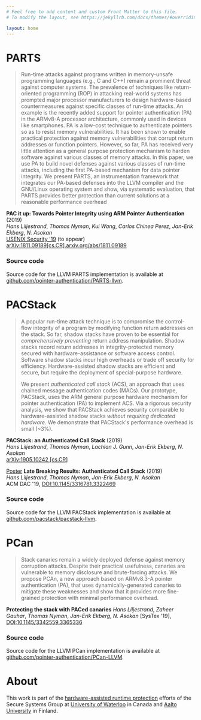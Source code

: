 ```yaml
---
# Feel free to add content and custom Front Matter to this file.
# To modify the layout, see https://jekyllrb.com/docs/themes/#overriding-theme-defaults

layout: home
---
```


# PARTS

> Run-time attacks against programs written in memory-unsafe programming languages (e.g., C and C++) remain a prominent threat against computer systems. The prevalence of techniques like return-oriented programming (ROP) in attacking real-world systems has prompted major processor manufacturers to design hardware-based countermeasures against specific classes of run-time attacks. An example is the recently added support for pointer authentication (PA) in the ARMv8-A processor architecture, commonly used in devices like smartphones. PA is a low-cost technique to authenticate pointers so as to resist memory vulnerabilities. It has been shown to enable practical protection against memory vulnerabilities that corrupt return addresses or function pointers. However, so far, PA has received very little attention as a general purpose protection mechanism to harden software against various classes of memory attacks. In this paper, we use PA to build novel defenses against various classes of run-time attacks, including the first PA-based mechanism for data pointer integrity. We present PARTS, an instrumentation framework that integrates our PA-based defenses into the LLVM compiler and the GNU/Linux operating system and show, via systematic evaluation, that PARTS provides better protection than current solutions at a reasonable performance overhead 

**PAC  it  up:  Towards  Pointer  Integrity  using ARM Pointer Authentication** (2019)  
*Hans Liljestrand*,
*Thomas Nyman*,
*Kui Wang*,
*Carlos Chinea Perez*,
*Jan-Erik Ekberg*,
*N. Asokan*  
[USENIX Security '19](https://www.usenix.org/conference/usenixsecurity19/presentation/liljestrand) (to appear)   
[arXiv:1811.09189\[cs.CR\].arxiv.org/abs/1811.09189](https://arxiv.org/abs/1811.09189)

### Source code

Source code for the LLVM PARTS implementation is available at
[github.com/pointer-authentication/PARTS-llvm](https://github.com/pointer-authentication/PARTS-llvm).

# PACStack

> A popular run-time attack technique is to compromise the control-flow integrity of a program by modifying function return addresses on the stack. So far, shadow stacks have proven to be essential for _comprehensively preventing_ return address manipulation. Shadow stacks record return addresses in integrity-protected memory secured with hardware-assistance or software access control. Software shadow stacks incur high overheads or trade off security for efficiency. Hardware-assisted shadow stacks are efficient and secure, but require the deployment of special-purpose hardware.
>
> We present _authenticated call stack_ (ACS), an approach that uses chained message authentication codes (MACs). Our prototype, PACStack, uses the ARM general purpose hardware mechanism for pointer authentication (PA) to implement ACS. Via a rigorous security analysis, we show that PACStack achieves security comparable to hardware-assisted shadow stacks _without requiring dedicated hardware_. We demonstrate that PACStack's performance overhead is small (~3%).

**PACStack: an Authenticated Call Stack** (2019)  
*Hans Liljestrand*,
*Thomas Nyman*,
*Lachlan J. Gunn*,
*Jan-Erik Ekberg*,
*N. Asokan*  
[arXiv:1905.10242 \[cs.CR\]](https://arxiv.org/abs/1905.10242)

[Poster](/assets/pdfs/PACStack.DAC56-LBR-poster.pdf) **Late Breaking Results: Authenticated Call Stack** (2019)  
*Hans Liljestrand*,
*Thomas Nyman*,
*Jan-Erik Ekberg*,
*N. Asokan*  
ACM DAC '19,  [DOI:10.1145/3316781.3322469](http://doi.acm.org/10.1145/3316781.3322469)

### Source code

Source code for the LLVM PACStack implementation is available at
[github.com/pacstack/pacstack-llvm](https://github.com/pacstack/pacstack-llvm).

# PCan

> Stack canaries remain a widely deployed defense against memory corruption attacks. Despite their practical usefulness, canaries are vulnerable to memory disclosure and brute-forcing attacks. We propose PCAn, a new approach based on ARMv8.3-A pointer authentication (PA), that uses dynamically-generated canaries to mitigate these weaknesses and show that it provides more fine-grained protection with minimal performance overhead.

**Protecting the stack with PACed canaries**
*Hans Liljestrand*,
*Zaheer Gauhar*,
*Thomas Nyman*,
*Jan-Erik Ekberg*,
*N. Asokan*
[SysTex '19], [DOI:10.1145/3342559.3365336](https://doi.org/10.1145/3342559.3365336)

### Source code

Source code for the LLVM PCan implementation is available at
[github.com/pointer-authentication/PCan-LLVM](https://github.com/pointer-authentication/PCan-LLVM).

# About

This work is part of the [hardware-assisted runtime
protection](https://ssg.aalto.fi/research/projects/harp) efforts of the Secure
Systems Group at [University of
Waterloo](https://crysp.uwaterloo.ca/research/SSG) in Canada and [Aalto
University](https://ssg.aalto.fi) in Finland.
